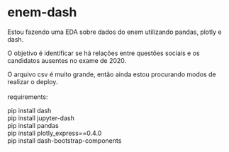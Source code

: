 # enem-dash

Estou fazendo uma EDA sobre dados do enem utilizando pandas, plotly e dash.

O objetivo é identificar se há relações entre questões sociais e os candidatos ausentes no exame de 2020.

O arquivo csv é muito grande, então ainda estou procurando modos de realizar o deploy.
<br>
<br>
requirements:

pip install dash
<br>
pip install jupyter-dash
<br>
pip install pandas
<br>
pip install plotly_express==0.4.0
<br>
pip install dash-bootstrap-components
